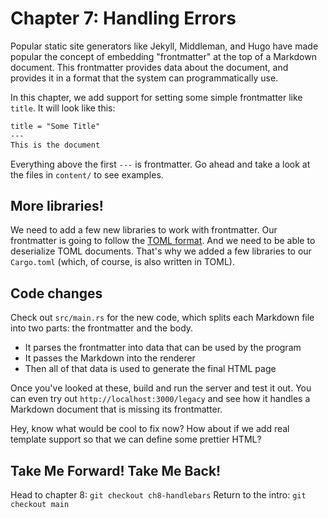 # Chapter 7: Handling Errors

Popular static site generators like Jekyll, Middleman, and Hugo have made popular the
concept of embedding "frontmatter" at the top of a Markdown document. This frontmatter
provides data about the document, and provides it in a format that the system can
programmatically use.

In this chapter, we add support for setting some simple frontmatter like `title`.
It will look like this:

```markdown
title = "Some Title"
---
This is the document
```

Everything above the first `---` is frontmatter. Go ahead and take a look at the files in
`content/` to see examples.

## More libraries!

We need to add a few new libraries to work with frontmatter. Our frontmatter is going to
follow the [TOML format](https://toml.io/en/). And we need to be able to deserialize
TOML documents. That's why we added a few libraries to our `Cargo.toml` (which, of course,
is also written in TOML).

## Code changes

Check out `src/main.rs` for the new code, which splits each Markdown file into two parts:
the frontmatter and the body.

- It parses the frontmatter into data that can be used by the program
- It passes the Markdown into the renderer
- Then all of that data is used to generate the final HTML page

Once you've looked at these, build and run the server and test it out. You can even
try out `http://localhost:3000/legacy` and see how it handles a Markdown document that
is missing its frontmatter.

Hey, know what would be cool to fix now? How about if we add real template support so
that we can define some prettier HTML?

## Take Me Forward! Take Me Back!

Head to chapter 8: `git checkout ch8-handlebars`
Return to the intro: `git checkout main`
